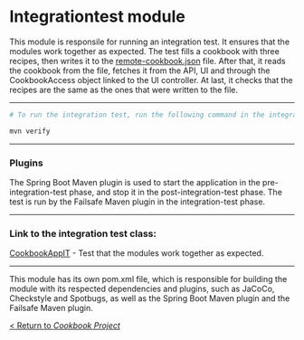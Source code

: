 # Integrationtest module

This module is responsile for running an integration test. It ensures that the modules work together as expected. The test fills a cookbook with three recipes, then writes it to the [remote-cookbook.json](/cookbook-project/persistence/storage/remote-cookbook.json) file. After that, it reads the cookbook from the file, fetches it from the API, UI and through the CookbookAccess object linked to the UI controller. At last, it checks that the recipes are the same as the ones that were written to the file.

---
```bash
# To run the integration test, run the following command in the integrationtest directory:

mvn verify
```
---
### Plugins
The Spring Boot Maven plugin is used to start the application in the pre-integration-test phase, and stop it in the post-integration-test phase. The test is run by the Failsafe Maven plugin in the integration-test phase.

---
### Link to the integration test class:  
[CookbookAppIT](/cookbook-project/integrationtest/src/test/java/cookbook/integrationtest/CookbookAppIT.java) - Test that the modules work together as expected. 

---
This module has its own pom.xml file, which is responsible for building the module with its respected dependencies and plugins, such as JaCoCo, Checkstyle and Spotbugs, as well as the Spring Boot Maven plugin and the Failsafe Maven plugin.

[< Return to _Cookbook Project_](/cookbook-project/readme.md)



